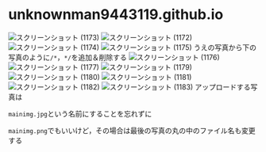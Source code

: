 # unknownman9443119.github.io
![スクリーンショット (1173)](https://user-images.githubusercontent.com/72436563/183288131-bf958295-90c5-4dff-b094-3bbb4364d281.jpg)
![スクリーンショット (1172)](https://user-images.githubusercontent.com/72436563/183288133-7cf7200f-5737-421f-a5e3-ad6e6cce7fcf.jpg)
![スクリーンショット (1174)](https://user-images.githubusercontent.com/72436563/183288134-67ede4ef-1861-43a1-a01f-0e69cf45d18f.jpg)
![スクリーンショット (1175)](https://user-images.githubusercontent.com/72436563/183288139-eef3e5ca-b774-48df-b8b1-d49da2e5940f.jpg)
うえの写真から下の写真のように`/*`，`*/`を追加＆削除する
![スクリーンショット (1176)](https://user-images.githubusercontent.com/72436563/183288140-daf985ef-832b-4a49-b97c-e345d402f753.jpg)
![スクリーンショット (1177)](https://user-images.githubusercontent.com/72436563/183288141-42dab463-ccbc-439c-b3bc-87596e56f2ca.jpg)
![スクリーンショット (1179)](https://user-images.githubusercontent.com/72436563/183288143-43c54e57-2c2c-4aad-9efc-141d2de24dcf.jpg)
![スクリーンショット (1180)](https://user-images.githubusercontent.com/72436563/183288147-fcb03efa-261b-4e49-b4ed-e9401916134c.jpg)
![スクリーンショット (1181)](https://user-images.githubusercontent.com/72436563/183288149-ecbd24c7-2952-4f88-80bc-2300129bb6e2.jpg)
![スクリーンショット (1182)](https://user-images.githubusercontent.com/72436563/183288151-1013f377-293f-4bac-a458-464151e0e8c8.jpg)
![スクリーンショット (1183)](https://user-images.githubusercontent.com/72436563/183288153-daa84ab3-e090-4885-9ab6-50f9d7eef6fc.jpg)
アップロードする写真は

`mainimg.jpg`という名前にすることを忘れずに

`mainimg.png`でもいいけど，その場合は最後の写真の丸の中のファイル名も変更する
